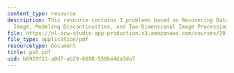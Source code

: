 ```yaml
---
content_type: resource
description: This resource contains 3 problems based on Recovering Data from a Noisy
  Image, Modeling Discontinuities, and Two Dimensional Image Processing.
file: https://ol-ocw-studio-app-production.s3.amazonaws.com/courses/20-482j-foundations-of-algorithms-and-computational-techniques-in-systems-biology-spring-2006/b6929f11a0d7ab296698558be4da3da7_ps6.pdf
file_type: application/pdf
resourcetype: Document
title: ps6.pdf
uid: b6929f11-a0d7-ab29-6698-558be4da3da7
---
```

